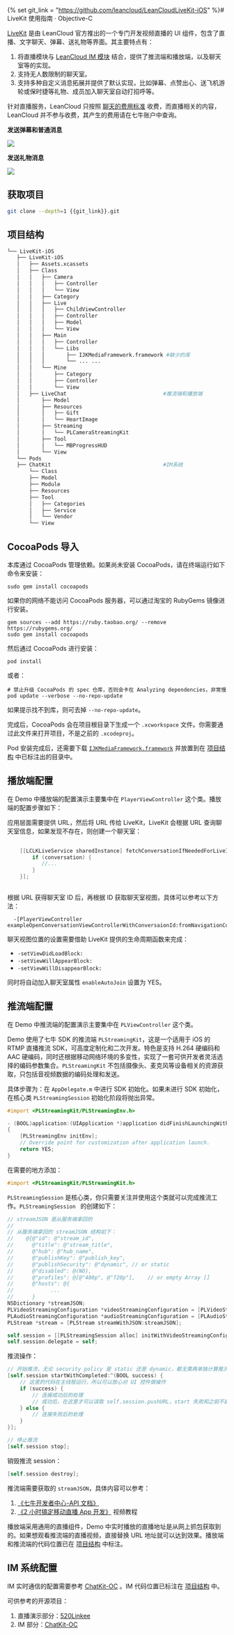 {% set git_link = "https://github.com/leancloud/LeanCloudLiveKit-iOS" %}# LiveKit 使用指南 &middot; Objective-C

[LiveKit]({{git_link}}) 是由 LeanCloud 官方推出的一个专门开发视频直播的 UI 组件，包含了直播、文字聊天、弹幕、送礼物等界面。其主要特点有：

   1. 将直播模块与 [LeanCloud IM 模块](realtime_v2.html) 结合，提供了推流端和播放端，以及聊天室等的实现。
   2. 支持无人数限制的聊天室。 
   3. 支持多种自定义消息拓展并提供了默认实现，比如弹幕、点赞出心、送飞机游轮或保时捷等礼物、成员加入聊天室自动打招呼等。   

针对直播服务，LeanCloud 只按照 [聊天的费用标准](/pricing) 收费，而直播相关的内容，LeanCloud 并不参与收费，其产生的费用请在七牛账户中查询。

<div class="row" style="margin-bottom:1.5em;">
  <div class="col-sm-6">
    <p><strong>发送弹幕和普通消息</strong></p>
    <img src="images/live_kit_android_barrage.jpg" class="img-responsive">
  </div>
  <div class="col-sm-6">
    <p><strong>发送礼物消息</strong></p>
    <img src="images/live_kit_android_gift.jpg" class="img-responsive">
  </div>
</div>

## 获取项目

 ```sh
git clone --depth=1 {{git_link}}.git
 ```

## 项目结构

 ```sh
└── LiveKit-iOS
    ├── LiveKit-iOS
    │   ├── Assets.xcassets
    │   ├── Class
    │   │   ├── Camera
    │   │   │   ├── Controller
    │   │   │   └── View
    │   │   ├── Category
    │   │   ├── Live
    │   │   │   ├── ChildViewController
    │   │   │   ├── Controller
    │   │   │   ├── Model
    │   │   │   └── View
    │   │   ├── Main
    │   │   │   ├── Controller
    │   │   │   └── Libs
    │   │   │       ├── IJKMediaFramework.framework #缺少的库
    │   │   │       └── ... ...
    │   │   └── Mine
    │   │       ├── Category
    │   │       ├── Controller
    │   │       └── View
    │   ├── LiveChat                               #推流端和播放端
    │       ├── Model
    │       ├── Resources
    │       │   ├── Gift
    │       │   └── HeartImage
    │       ├── Streaming
    │       │   └── PLCameraStreamingKit
    │       ├── Tool
    │       │   └── MBProgressHUD
    │       └── View
    └── Pods
    ├── ChatKit                                    #IM系统
        └── Class
        ├── Model
        ├── Module
        ├── Resources
        ├── Tool
        │   ├── Categories
        │   ├── Service
        │   └── Vendor
        └── View
 ```

## CocoaPods 导入

本库通过 CocoaPods 管理依赖。如果尚未安装 CocoaPods，请在终端运行如下命令来安装：

```shell
sudo gem install cocoapods
```

如果你的网络不能访问 CocoaPods 服务器，可以通过淘宝的 RubyGems 镜像进行安装。

```shell
gem sources --add https://ruby.taobao.org/ --remove https://rubygems.org/
sudo gem install cocoapods
```

然后通过 CocoaPods 进行安装：

```shell
pod install
```

或者：

```shell
# 禁止升级 CocoaPods 的 spec 仓库，否则会卡在 Analyzing dependencies，非常慢
pod update --verbose --no-repo-update
```

如果提示找不到库，则可去掉 `--no-repo-update`。

完成后，CocoaPods 会在项目根目录下生成一个 `.xcworkspace` 文件。你需要通过此文件来打开项目，不是之前的 `.xcodeproj`。

Pod 安装完成后，还需要下载 [`IJKMediaFramework.framework`](https://pan.baidu.com/s/1eSBLDpK) 并放置到在 [项目结构](#项目结构) 中已标注出的目录中。

## 播放端配置

在 Demo 中播放端的配置演示主要集中在 `PlayerViewController` 这个类。播放端的配置步骤如下：

应用层面需要提供 URL，然后将 URL 传给 LiveKit，LiveKit 会根据 URL 查询聊天室信息，如果发现不存在，则创建一个聊天室：

```Objective-C
    
    [[LCLKLiveService sharedInstance] fetchConversationIfNeededForLiveId:self.liveUrl callback:^(AVIMConversation *conversation, NSError *error) {
        if (conversation) {
           //...
        }
    }];
   
```
  
根据 URL 获得聊天室 ID 后，再根据 ID 获取聊天室视图，具体可以参考以下方法：

```
  -[PlayerViewController exampleOpenConversationViewControllerWithConversaionId:fromNavigationController:]`
```
  
聊天视图位置的设置需要借助 LiveKit 提供的生命周期函数来完成：

- `-setViewDidLoadBlock:`
- `-setViewWillAppearBlock:`
- `-setViewWillDisappearBlock:`

同时将自动加入聊天室属性 `enableAutoJoin` 设置为 YES。

## 推流端配置

在 Demo 中推流端的配置演示主要集中在 `PLViewController` 这个类。

Demo 使用了七牛 SDK 的推流端 `PLStreamingKit`，这是一个适用于 iOS 的 RTMP 直播推流 SDK，可高度定制化和二次开发。特色是支持 H.264 硬编码和 AAC 硬编码，同时还根据移动网络环境的多变性，实现了一套可供开发者灵活选择的编码参数集合。`PLStreamingKit` 不包括摄像头、麦克风等设备相关的资源获取，只包括音视频数据的编码处理和发送。

具体步骤为：在 `AppDelegate.m` 中进行 SDK 初始化。如果未进行 SDK 初始化，在核心类 `PLStreamingSession` 初始化阶段将抛出异常。

```Objective-C
#import <PLStreamingKit/PLStreamingEnv.h>

- (BOOL)application:(UIApplication *)application didFinishLaunchingWithOptions:(NSDictionary *)launchOptions
{
    [PLStreamingEnv initEnv];
    // Override point for customization after application launch.
    return YES;
}
```

在需要的地方添加：

```Objective-C
#import <PLStreamingKit/PLStreamingKit.h>
```

`PLStreamingSession` 是核心类，你只需要关注并使用这个类就可以完成推流工作。`PLStreamingSession ` 的创建如下：

```Objective-C
// streamJSON 是从服务端拿回的
//
// 从服务端拿回的 streamJSON 结构如下：
//    @{@"id": @"stream_id",
//      @"title": @"stream_title",
//      @"hub": @"hub_name",
//      @"publishKey": @"publish_key",
//      @"publishSecurity": @"dynamic", // or static
//      @"disabled": @(NO),
//      @"profiles": @[@"480p", @"720p"],    // or empty Array []
//      @"hosts": @{
//            ...
//      }
NSDictionary *streamJSON;
PLVideoStreamingConfiguration *videoStreamingConfiguration = [PLVideoStreamingConfiguration configurationWithVideoSize:CGSizeMake(320, 576) videoQuality:kPLVideoStreamingQualityLow2];
PLAudioStreamingConfiguration *audioStreamingConfiguration = [PLAudioStreamingConfiguration defaultConfiguration];
PLStream *stream = [PLStream streamWithJSON:streamJSON];

self.session = [[PLStreamingSession alloc] initWithVideoStreamingConfiguration:videoStreamingConfiguration audioStreamingConfiguration:audioStreamingConfiguration stream:stream];
self.session.delegate = self;
```

推流操作：

```Objective-C
// 开始推流，无论 security policy 是 static 还是 dynamic，都无需再单独计算推流地址
[self.session startWithCompleted:^(BOOL success) {
    // 这里的代码在主线程运行，所以可以放心对 UI 控件做操作
    if (success) {
        // 连接成功后的处理
        // 成功后，在这里才可以读取 self.session.pushURL，start 失败和之前不能确保读取到正确的 URL
    } else {
        // 连接失败后的处理
    }
}];

// 停止推流
[self.session stop];
```

销毁推流 session：

```Objective-C
[self.session destroy];
```

推流端需要获取的 `streamJSON`，具体内容可以参考：

1. [《七牛开发者中心-API 文档》](http://developer.qiniu.com/article/index.html#pili-api-handbook) 
2. [《2 小时搞定移动直播 App 开发》](http://www.imooc.com/learn/707?sukey=f740b693ad416b27703fbe1bfb6cc97b973f0a33f4b940c57d8ba98cf76ac97363149884f0b55604da9f6135c6942f40) 视频教程
  
播放端采用通用的直播组件，Demo 中实时播放的直播地址是从网上抓包获取到的。如果想观看推流端的直播视频，直接替换 URL 地址就可以达到效果。播放端和推流端的代码位置已在 [项目结构](#项目结构) 中标注。

## IM 系统配置

IM 实时通信的配置需要参考 [ChatKit-OC](https://github.com/leancloud/ChatKit-OC) 。IM 代码位置已标注在 [项目结构](#项目结构) 中。

可供参考的开源项目：
 1. 直播演示部分：[520Linkee](https://github.com/GrayJIAXU/520Linkee)   
 2. IM 部分：[ChatKit-OC](https://github.com/leancloud/ChatKit-OC) 

